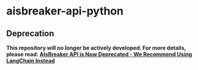 # aisbreaker-api-python

## Deprecation

**This repository will no longer be actively developed. For more details, please read: [AIsBreaker API is Now Deprecated - We Recommend Using LangChain Instead](https://aisbreaker.org/blog/2024-09-08-aisbreaker-api-deprecation-langchain-recommendation)**


